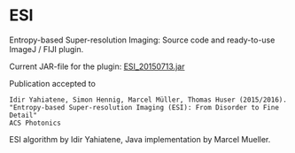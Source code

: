 # ESI
Entropy-based Super-resolution Imaging:
Source code and ready-to-use ImageJ / FIJI plugin.

Current JAR-file for the plugin: [ESI_20150713.jar](https://github.com/biophotonics-bielefeld/ESI/releases/download/v0.1/ESI_20150713.jar)

Publication accepted to 
```
Idir Yahiatene, Simon Hennig, Marcel Müller, Thomas Huser (2015/2016).
"Entropy-based Super-resolution Imaging (ESI): From Disorder to Fine Detail"
ACS Photonics
```

ESI algorithm by Idir Yahiatene, Java implementation by Marcel Mueller.
